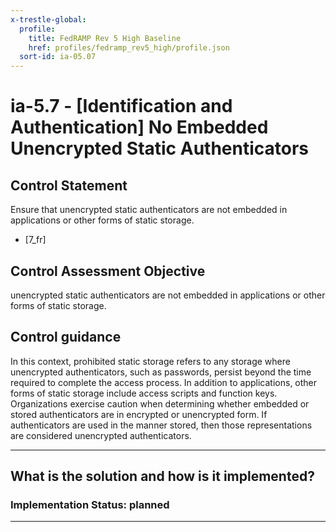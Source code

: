 ```yaml
---
x-trestle-global:
  profile:
    title: FedRAMP Rev 5 High Baseline
    href: profiles/fedramp_rev5_high/profile.json
  sort-id: ia-05.07
---
```


# ia-5.7 - \[Identification and Authentication\] No Embedded Unencrypted Static Authenticators

## Control Statement

Ensure that unencrypted static authenticators are not embedded in applications or other forms of static storage.

- \[7_fr\]

## Control Assessment Objective

unencrypted static authenticators are not embedded in applications or other forms of static storage.

## Control guidance

In this context, prohibited static storage refers to any storage where unencrypted authenticators, such as passwords, persist beyond the time required to complete the access process.
In addition to applications, other forms of static storage include access scripts and function keys. Organizations exercise caution when determining whether embedded or stored authenticators are in encrypted or unencrypted form. If authenticators are used in the manner stored, then those representations are considered unencrypted authenticators.

______________________________________________________________________

## What is the solution and how is it implemented?

<!-- For implementation status enter one of: implemented, partial, planned, alternative, not-applicable -->

<!-- Note that the list of rules under ### Rules: is read-only and changes will not be captured after assembly to JSON -->
<!-- Add control implementation description here for control: ia-5.7 -->

### Implementation Status: planned

______________________________________________________________________
